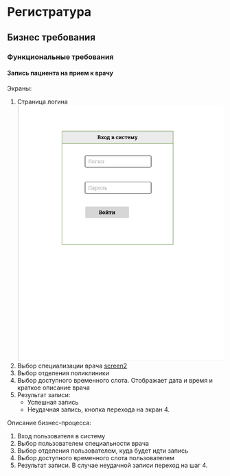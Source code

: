 # Регистратура

## Бизнес требования

### Функциональные требования

#### Запись пациента на прием к врачу

Экраны:

1. Страница логина ![screen1](img/mockup/login.png)
2. Выбор специализации врача [screen2]()
3. Выбор отделения поликлиники
4. Выбор доступного временного слота. Отображает дата и время и краткое описание
врача
5. Результат записи:
    - Успешная запись
    - Неудачная запись, кнопка перехода на экран 4.

Описание бизнес-процесса:

1. Вход пользователя в систему
2. Выбор пользователем специальности врача 
3. Выбор отделения пользователем, куда будет идти запись
4. Выбор доступного временного слота пользователем
5. Результат записи. В случае неудачной записи переход на шаг 4.